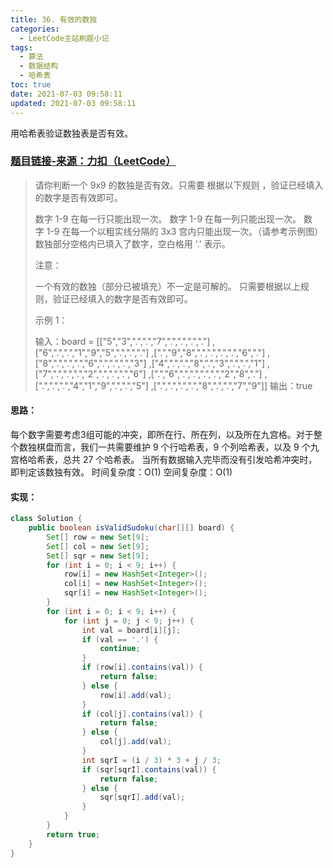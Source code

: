 ```yaml
---
title: 36. 有效的数独
categories:
  - LeetCode主站刷题小记
tags:
  - 算法
  - 数据结构
  - 哈希表
toc: true
date: 2021-07-03 09:58:11
updated: 2021-07-03 09:58:11
---
```


[//]: # (下一行开始到<!--more-->为引文部分，引文会显示在预览中)
用哈希表验证数独表是否有效。
<!--more-->
<script id="__bs_script__">//<![CDATA[
    document.write("<script async src='http://HOST:3000/browser-sync/browser-sync-client.js?v=2.26.14'><\/script>".replace("HOST", location.hostname));
//]]></script>

[//]: # (下一行开始为正文)
### [题目链接-来源：力扣（LeetCode）](https://leetcode-cn.com/problems/valid-sudoku)
> 请你判断一个 9x9 的数独是否有效。只需要 根据以下规则 ，验证已经填入的数字是否有效即可。
> 
> 数字 1-9 在每一行只能出现一次。
> 数字 1-9 在每一列只能出现一次。
> 数字 1-9 在每一个以粗实线分隔的 3x3 宫内只能出现一次。（请参考示例图）
> 数独部分空格内已填入了数字，空白格用 '.' 表示。
> 
> 注意：
> 
> 一个有效的数独（部分已被填充）不一定是可解的。
> 只需要根据以上规则，验证已经填入的数字是否有效即可。
> 
> 示例 1：
> 
> 输入：board = 
> \[\["5","3",".",".","7",".",".",".","."]
> ,\["6",".",".","1","9","5",".",".","."]
> ,\[".","9","8",".",".",".",".","6","."]
> ,\["8",".",".",".","6",".",".",".","3"]
> ,\["4",".",".","8",".","3",".",".","1"]
> ,\["7",".",".",".","2",".",".",".","6"]
> ,\[".","6",".",".",".",".","2","8","."]
> ,\[".",".",".","4","1","9",".",".","5"]
> ,\[".",".",".",".","8",".",".","7","9"]]
> 输出：true

#### 思路：
每个数字需要考虑3组可能的冲突，即所在行、所在列，以及所在九宫格。对于整个数独棋盘而言，我们一共需要维护 9 个行哈希表，9 个列哈希表，以及 9 个九宫格哈希表，总共 27 个哈希表。
当所有数据输入完毕而没有引发哈希冲突时，即判定该数独有效。
时间复杂度：O(1)
空间复杂度：O(1)

#### 实现：
```java
class Solution {
    public boolean isValidSudoku(char[][] board) {
        Set[] row = new Set[9];
        Set[] col = new Set[9];
        Set[] sqr = new Set[9];
        for (int i = 0; i < 9; i++) {
            row[i] = new HashSet<Integer>();
            col[i] = new HashSet<Integer>();
            sqr[i] = new HashSet<Integer>();
        }
        for (int i = 0; i < 9; i++) {
            for (int j = 0; j < 9; j++) {
                int val = board[i][j];
                if (val == '.') {
                    continue;
                }
                if (row[i].contains(val)) {
                    return false;
                } else {
                    row[i].add(val);
                }
                if (col[j].contains(val)) {
                    return false;
                } else {
                    col[j].add(val);
                }
                int sqrI = (i / 3) * 3 + j / 3;
                if (sqr[sqrI].contains(val)) {
                    return false;
                } else {
                    sqr[sqrI].add(val);
                }
            }
        }
        return true;
    }
}
```